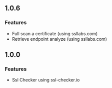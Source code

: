 
## 1.0.6

### Features

* Full scan a certificate (using ssllabs.com)
* Retrieve endpoint analyze (using ssllabs.com)

## 1.0.0

### Features

* Ssl Checker using ssl-checker.io